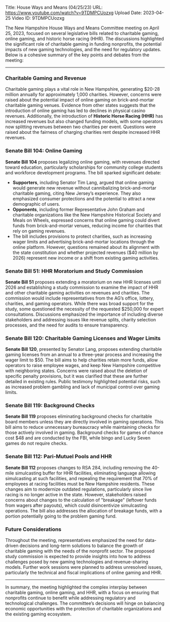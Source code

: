 Title: House Ways and Means (04/25/23)
URL: https://www.youtube.com/watch?v=9TDMPCUozxg
Upload Date: 2023-04-25
Video ID: 9TDMPCUozxg

The New Hampshire House Ways and Means Committee meeting on April 25, 2023, focused on several legislative bills related to charitable gaming, online gaming, and historic horse racing (HHR). The discussions highlighted the significant role of charitable gaming in funding nonprofits, the potential impacts of new gaming technologies, and the need for regulatory updates. Below is a cohesive summary of the key points and debates from the meeting:

---

### **Charitable Gaming and Revenue**
Charitable gaming plays a vital role in New Hampshire, generating $20-28 million annually for approximately 1,000 charities. However, concerns were raised about the potential impact of online gaming on brick-and-mortar charitable gaming venues. Evidence from other states suggests that the introduction of online gaming has led to declines in physical casino revenues. Additionally, the introduction of **Historic Horse Racing (HHR)** has increased revenues but also changed funding models, with some operators now splitting revenues between two charities per event. Questions were raised about the fairness of charging charities rent despite increased HHR revenues.

### **Senate Bill 104: Online Gaming**
**Senate Bill 104** proposes legalizing online gaming, with revenues directed toward education, particularly scholarships for community college students and workforce development programs. The bill sparked significant debate:  
- **Supporters**, including Senator Tim Lang, argued that online gaming would generate new revenue without cannibalizing brick-and-mortar charitable gaming, citing New Jersey’s experience. They also emphasized consumer protections and the potential to attract a new demographic of users.  
- **Opponents**, including former Representative John Graham and charitable organizations like the New Hampshire Historical Society and Meals on Wheels, expressed concerns that online gaming could divert funds from brick-and-mortar venues, reducing income for charities that rely on gaming revenues.  
- The bill includes provisions to protect charities, such as increasing wager limits and advertising brick-and-mortar locations through the online platform. However, questions remained about its alignment with the state constitution and whether projected revenues ($40 million by 2026) represent new income or a shift from existing gaming activities.

### **Senate Bill 51: HHR Moratorium and Study Commission**
**Senate Bill 51** proposes extending a moratorium on new HHR licenses until 2026 and establishing a study commission to examine the impact of HHR and other charitable gaming activities on revenues and charities. The commission would include representatives from the AG’s office, lottery, charities, and gaming operators. While there was broad support for the study, some questioned the necessity of the requested $250,000 for expert consultations. Discussions emphasized the importance of including diverse stakeholders and addressing issues like revenue splits, charity selection processes, and the need for audits to ensure transparency.

### **Senate Bill 120: Charitable Gaming Licenses and Wager Limits**
**Senate Bill 120**, presented by Senator Lang, proposes extending charitable gaming licenses from an annual to a three-year process and increasing the wager limit to $50. The bill aims to help charities retain more funds, allow operators to raise employee wages, and keep New Hampshire competitive with neighboring states. Concerns were raised about the deletion of specific penalty provisions, but it was clarified that these are further detailed in existing rules. Public testimony highlighted potential risks, such as increased problem gambling and lack of municipal control over gaming limits.

### **Senate Bill 119: Background Checks**
**Senate Bill 119** proposes eliminating background checks for charitable board members unless they are directly involved in gaming operations. This bill aims to reduce unnecessary bureaucracy while maintaining checks for those actively involved in gaming. Background checks for games of chance cost $48 and are conducted by the FBI, while bingo and Lucky Seven games do not require checks.

### **Senate Bill 112: Pari-Mutuel Pools and HHR**
**Senate Bill 112** proposes changes to RSA 284, including removing the 40-mile simulcasting buffer for HHR facilities, eliminating language allowing simulcasting at such facilities, and repealing the requirement that 70% of employees at racing facilities must be New Hampshire residents. These changes aim to modernize outdated regulations, particularly since live racing is no longer active in the state. However, stakeholders raised concerns about changes to the calculation of "breakage" (leftover funds from wagers after payouts), which could disincentivize simulcasting operations. The bill also addresses the allocation of breakage funds, with a portion potentially going to the problem gaming fund.

### **Future Considerations**
Throughout the meeting, representatives emphasized the need for data-driven decisions and long-term solutions to balance the growth of charitable gaming with the needs of the nonprofit sector. The proposed study commission is expected to provide insights into how to address challenges posed by new gaming technologies and revenue-sharing models. Further work sessions were planned to address unresolved issues, particularly the technical and fiscal implications of online gaming and HHR.

---

In summary, the meeting highlighted the complex interplay between charitable gaming, online gaming, and HHR, with a focus on ensuring that nonprofits continue to benefit while addressing regulatory and technological challenges. The committee’s decisions will hinge on balancing economic opportunities with the protection of charitable organizations and the existing gaming ecosystem.